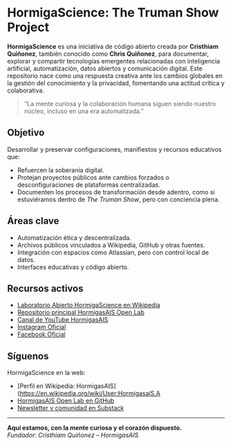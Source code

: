 # HormigaScience: The Truman Show Project

**HormigaScience** es una iniciativa de código abierto creada por **Cristhiam Quiñonez**, también conocido como **Chris Quiñonez**, para documentar, explorar y compartir tecnologías emergentes relacionadas con inteligencia artificial, automatización, datos abiertos y comunicación digital. Este repositorio nace como una respuesta creativa ante los cambios globales en la gestión del conocimiento y la privacidad, fomentando una actitud crítica y colaborativa.

> “La mente curiosa y la colaboración humana siguen siendo nuestro núcleo, incluso en una era automatizada.”

## Objetivo

Desarrollar y preservar configuraciones, manifiestos y recursos educativos que:
- Refuercen la soberanía digital.
- Protejan proyectos públicos ante cambios forzados o desconfiguraciones de plataformas centralizadas.
- Documenten los procesos de transformación desde adentro, como si estuviéramos dentro de *The Truman Show*, pero con conciencia plena.

## Áreas clave

- Automatización ética y descentralizada.
- Archivos públicos vinculados a Wikipedia, GitHub y otras fuentes.
- Integración con espacios como Atlassian, pero con control local de datos.
- Interfaces educativas y código abierto.

## Recursos activos

- [Laboratorio Abierto HormigaScience en Wikipedia](https://en.wikipedia.org/wiki/User:HormigasaiS.A)
- [Repositorio principal HormigasAIS Open Lab](https://github.com/HormigasAIS)
- [Canal de YouTube HormigasAIS](https://www.youtube.com/@HormigasAIS)
- [Instagram Oficial](https://www.instagram.com/hormigasais)
- [Facebook Oficial](https://www.facebook.com/HormigasAIS)

## Síguenos

HormigaScience en la web:  
- [Perfil en Wikipedia: HormigasAIS](https://en.wikipedia.org/wiki/User:HormigasaiS.A 
- [HormigasAIS Open Lab en GitHub](https://github.com/HormigasAIS)  
- [Newsletter y comunidad en Substack](https://hormigasais.substack.com)

---

**Aquí estamos, con la mente curiosa y el corazón dispuesto.**  
*Fundador: Cristhiam Quiñonez – HormigasAIS*
